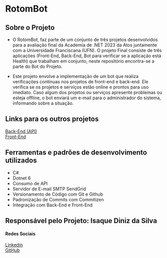 # RotomBot

## Sobre o Projeto 
- O RotomBot, faz parte de um conjunto de três projetos desenvolvidos para a avaliação final da Academia de .NET 2023 da Atos juntamente com a Universidade Franciscana (UFN). O projeto Final consiste de três aplicações (Front-End, Back-End, Bot para verificar se a aplicação está Health) que trabalham em conjunto, neste repositório encontra-se a parte do Bot do Projeto.

- Este projeto envolve a implementação de um bot que realiza verificações contínuas nos projetos de front-end e back-end. Ele verifica se os projetos e serviços estão online e prontos para uso imediato. Caso algum dos projetos ou serviços apresente problemas ou esteja offline, o bot enviará um e-mail para o administrador do sistema, informando sobre a situação.

## Links para os outros projetos
[Back-End (API)](https://github.com/isaque14/pokedex/tree/main)
</br>
[Front-End](https://github.com/isaque14/Pokedex-FrontEnd/tree/main)

## Ferramentas e padrões de desenvolvimento utilizados
- C#
- Dotnet 6
- Consumo de API
- Servidor de E-mail SMTP SendGrid
- Versionamento de Código com Git e Github
- Padronização de Commits com Commitizen
- Integração com Back-End e Front-End

## Responsável pelo Projeto: Isaque Diniz da Silva
#### Redes Sociais
[Linkedin](https://www.linkedin.com/in/isaque-diniz-da-silva-a0773459/)
</br>
[GitHub](https://github.com/isaque14)